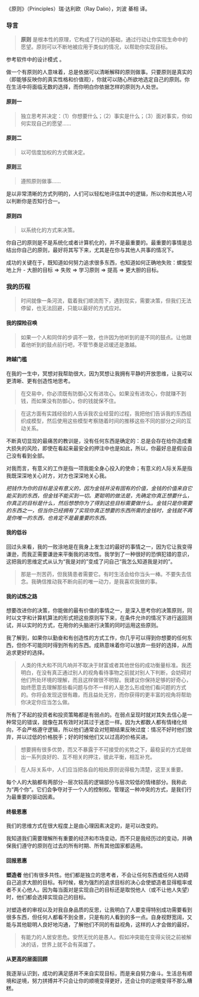 
《原则》（Principles）瑞·达利欧（Ray Dalio），刘波 綦相 译。

### 导言
> **原则** 是根本性的原理，它构成了行动的基础，通过行动让你实现生命中的愿望。原则可以不断地被应用于类似的情况，以帮助你实现目标。

参考软件中的设计模式 。

做一个有原则的人意味着，总是依据可以清晰解释的原则做事。只要原则是真实的（即能够反映你的真实性格和价值观），你就可以随心所欲地选定自己的原则。你在生活中将面临无数的选择，而你明白你依据怎样的原则为人处世。

#### 原则一
> 独立思考并决定：（1）你想要什么；（2）事实是什么；（3）面对事实，你如何实现自己的愿望……

#### 原则二
> 以可信度加权的方式做决定。

#### 原则三
> 遵照原则做事……

是以非常清晰的方式列明的，人们可以轻松地评估其中的逻辑，所以你和其他人可以判断你是否知行合一。

#### 原则四
> 以系统化的方式来决策。

你自己的原则是不是系统化或者计算机化的，并不是最重要的。最重要的事情是总结出你自己的原则，最好将其写下来，尤其是在你与其他人共事的情况下。

成功的关键在于，既知道如何努力追求很多东西，也知道如何正确地失败：螺旋型地上升 - 大胆的目标 => 失败 => 学习原则 => 提高 => 更大胆的目标。


### 我的历程
> 时间就像一条河流，载着我们顺流而下，遇到现实，需要决策，但我们无法停留，也无法回避，只能以最好的方式应对。

#### 我的探险召唤
> 如果一个人和同伴的步调不一致，也许因为他听到的是不同的鼓点。让他跟着他听到的鼓点前行吧，不管节奏是迟缓还是激越。

#### 跨越门槛
在我的一生中，冥想对我帮助很大，因为冥想让我拥有平静的开放思维，让我可以更清晰、更有创造性地思考。

> 在交易中，你必须既有防御心又有进攻心。如果没有进攻心，你就赚不到钱，而如果没有防御心，你的钱就保不住。

> 在这方面有实践经验的人告诉我农业经营的过程，我把他们告诉我的东西组织成模型，然后使用这些模型考察随着时间的推移这些不同的部分之间的互动关系。

不断真切显现的最痛苦的教训是，没有任何东西是确定的：总是会存在给你造成重大损失的风险，即使在看起来最安全的押注中也是如此，所以，你最好总是假设自己没有看到全部。

对我而言，有意义的工作是指一项我能全身心投入的使命；有意义的人际关系是指我既深深地关心对方，对方也深深地关心我。

*把钱作为你的目标是没有意义的，因为金钱并没有固有的价值，金钱的价值来自它能买到的东西，但金钱不能买到一切。更聪明的做法是，先确定你真正想要什么，你真正的目标是什么，然后想想你为了得到这些目标需要做什么。金钱只是你需要的东西之一，但当你已经拥有了实现你真正想要的东西所需的金钱时，金钱就不再是你唯一的东西，也肯定不是最重要的东西。*

#### 我的低谷
回过头来看，我的一败涂地是在我身上发生过的最好的事情之一，因为它让我变得谦逊，而我正需要谦逊来平衡我的进攻性。我学到了一种很好的恐惧犯错的意识，这把我的思维定式从认为“我是对的”变成了问自己“我怎么知道我是对的”。

> 那是一剂苦药，但我猜患者需要它。有时生活会给你当头一棒。不要失去信念。我确信推动我不断向前的唯一动力，是我喜欢我做的事。

#### 我的试炼之路
想要改进你的决策，你能做的最有价值的事情之一，是深入思考你的决策原则，同时以文字和计算机算法的形式把这些原则写下来，在条件允许的情况下进行返回测试，并以实时的方式，在用你的头脑进行决策的同时运用这些原则。

我了解到，如果你以勤奋和有创造性的方式工作，你几乎可以得到你想要的任何东西，但你不可能同时得到所有的东西。成熟意味着你可以放弃一些好的选择，从而追求更好的选择。

> 人类的伟大和不同凡响并不取决于财富或者其他世俗的成功衡量标准。我还明白，在没有真正通过别人的视角看待事物之前就对别人下判断，会妨碍对他们所处环境的理解，而且这样做很不明智。我建议你保持足够的好奇心，始终愿意去理解那些看问题与你不一样的人是怎么形成他们看问题的方式的。你将会发现这很有趣，而且益处无穷，而你获得的更丰富的视角将帮助你决定你应当怎么做。

所有了不起的投资者和投资策略都是有弱点的。在弱点呈现时就对其失去信心是一种常见的错误，就像在其有效时对其过于迷恋一样。因为大都数人都有情绪化倾向，不会严格遵守逻辑，所以他们通常会对短期结果反映过度：情况不好时他们放弃，并以过低的价格脱手；好的时候他们又以过高的价格买进。

> 想要拥有很多优势，而又不暴露于不可接受的劣势之下，最稳妥的方式是做出一系列良好的、互不相关的押注，彼此平衡，相互补充。

> 在人际关系中，人们应当把各自的相处原则说得极为清楚，这至关重要。

每个人的大脑都有两部分--层次较高的逻辑部分与层次较低的情绪部分。我称此为“两个你”。它们会争夺对于一个人的控制权。管理这一种冲突的方式，是我们行为最重要的驱动因素。

#### 终极恩惠
我们的思维方式在很大程度上是由心理因素决定的，是可以改变的。

我知道我们需要理解所有重要的经济和市场变动，而不只是我经历过的变动，并确保我们遵守的原则在过去的所有时期、所有其他国家都适用。

#### 回报恩惠
**塑造者** 他们有很多共性。他们都是独立的思考者，不会让任何东西或任何人妨碍自己追求大胆的目标。有时候，极为强烈的追求目标的决心会使塑造者显得粗率或者不关心他人。因为每当面对是实现自己的目标还是取悦他人（或不让他人失望）时，他们都会选择实现自己的目标。

对塑造者的审视以及对我自身品质的反思，让我明白了人要变得特别成功需要看到很多东西，但任何人都看不到全景，只是有的人看到的多一点。自身视野宽阔，又能与其他聪明人良好地沟通，了解他们不同的有益视角，这样的人才会做的最好。

> 有能力的人居安思危。安然无忧的是愚人。假如冲突能在变得尖锐之前被解决的话，世界上就不会有英雄了。

#### 从更高的层面回顾
我逐渐认识到，成功的满足感并不来自实现目标，而是来自努力奋斗。生活总有顺境和逆境，努力拼搏并不只会让你的顺境变得更好，还会让你的逆境变得不那么糟糕。


